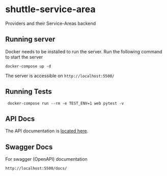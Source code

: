 # shuttle-service-area

Providers and their Service-Areas backend

## Running server

Docker needs to be installed to run the server. Run the following command to start the server

```shell
docker-compose up -d
```

The server is accessible on `http://localhost:5500/`

## Running Tests

```shell
 docker-compose run --rm -e TEST_ENV=1 web pytest -v
```

## API Docs

The API documentation is [located here](docs/api-docs.md).

## Swagger Docs

For swagger (OpenAPI) documentation

`http://localhost:5500/docs/`
